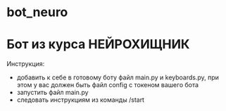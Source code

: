 ﻿# bot_neuro
# Бот из курса НЕЙРОХИЩНИК 

Инструкция: 
- добавить к себе в готовому боту файл main.py и keyboards.py, при этом у вас должен быть файл config с токеном вашего бота
- запустить файл main.py
- следовать инструкциям из команды /start
